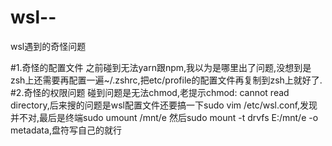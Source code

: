 # wsl--
wsl遇到的奇怪问题


#1.奇怪的配置文件
之前碰到无法yarn跟npm,我以为是哪里出了问题,没想到是zsh上还需要再配置一遍~/.zshrc,把etc/profile的配置文件再复制到zsh上就好了.
#2.奇怪的权限问题
碰到问题是无法chmod,老提示chmod: cannot read directory,后来搜的问题是wsl配置文件还要搞一下sudo vim /etc/wsl.conf,发现并不对,最后是终端sudo umount /mnt/e  然后sudo mount -t drvfs E:/mnt/e -o metadata,盘符写自己的就行
